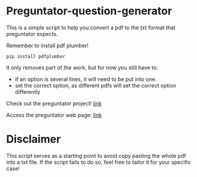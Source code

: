 # Preguntator-question-generator
This is a simple script to help you convert a pdf to the txt format that preguntator expects.

Remember to install pdf plumber!
```
pip install pdfplumber
```

It only removes part of the work, but for now you still have to:
- if an option is several lines, it will need to be put into one.
- set the correct option, as different pdfs will set the correct option differently

Check out the preguntator project! [link](https://github.com/gitblanc/Preguntator)

Access the preguntator web page: [link](https://preguntator.netlify.app/)

# Disclaimer
This script serves as a starting point to avoid copy pasting the whole pdf into a txt file. If the script fails to do so, feel free to tailor it for your specific case!
